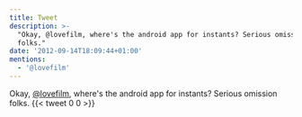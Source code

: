 ```yaml
---
title: Tweet
description: >-
  "Okay, @lovefilm, where's the android app for instants? Serious omission
  folks."
date: '2012-09-14T18:09:44+01:00'
mentions:
  - '@lovefilm'
---
```

Okay, [@lovefilm](https://twitter.com/@lovefilm), where's the android app for instants? Serious omission folks.
      {{< tweet 0 0 >}}
    
